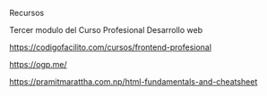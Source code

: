 Recursos

Tercer modulo del Curso Profesional Desarrollo web

https://codigofacilito.com/cursos/frontend-profesional

https://ogp.me/

https://pramitmarattha.com.np/html-fundamentals-and-cheatsheet


